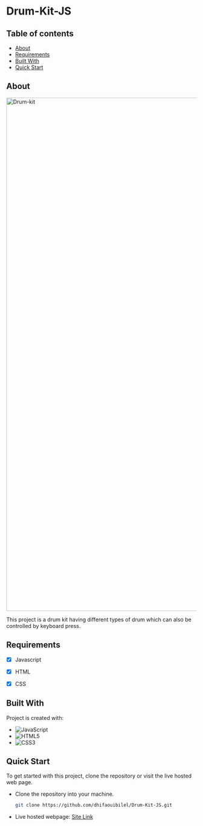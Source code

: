 # Drum-Kit-JS

## Table of contents
* [About](#about)
* [Requirements](#requirements)
* [Built With](#built-with)
* [Quick Start](#quick-start)



## About
<img width="1356" alt="Drum-kit" src="https://user-images.githubusercontent.com/49604677/188907281-fc9811dd-2f90-4e06-8310-c347f2ae9d30.png">

This project is a drum kit having different types of drum which can also be controlled by keyboard press.


## Requirements

- [x] Javascript
- [x] HTML
- [x] CSS


## Built With
Project is created with:


* ![JavaScript](https://img.shields.io/badge/javascript-%23323330.svg?style=for-the-badge&logo=javascript&logoColor=%23F7DF1E)
* ![HTML5](https://img.shields.io/badge/html5-%23E34F26.svg?style=for-the-badge&logo=html5&logoColor=white)
* ![CSS3](https://img.shields.io/badge/css3-%231572B6.svg?style=for-the-badge&logo=css3&logoColor=white)


## Quick Start
To get started with this project, clone the repository or visit the live hosted web page.

* Clone the repository into your machine.
   ```sh
   git clone https://github.com/dhifaouibilel/Drum-Kit-JS.git
   ```
* Live hosted webpage: [Site Link](https://dhifaouibilel.github.io/Drum-Kit-JS/)



